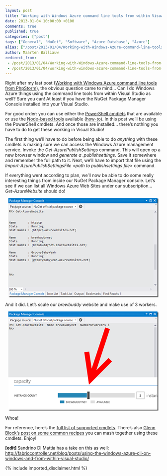 ```yaml
---
layout: post
title: "Working with Windows Azure command line tools from within Visual Studio"
date: 2013-01-04 10:00:00 +0100
comments: true
published: true
categories: ["post"]
tags: ["General", "NuGet", "Software", "Azure Database", "Azure"]
alias: ["/post/2013/01/04/Working-with-Windows-Azure-command-line-tools-from-within-Visual-Studio.aspx", "/post/2013/01/04/working-with-windows-azure-command-line-tools-from-within-visual-studio.aspx"]
author: Maarten Balliauw
redirect_from:
 - /post/2013/01/04/Working-with-Windows-Azure-command-line-tools-from-within-Visual-Studio.aspx.html
 - /post/2013/01/04/working-with-windows-azure-command-line-tools-from-within-visual-studio.aspx.html
---
```

<p>Right after my last post (<a href="/post/2013/01/03/Working-with-Windows-Azure-from-within-PhpStorm.aspx">Working with Windows Azure command line tools from PhpStorm</a>), the obvious question came to mind&hellip; Can I do Windows Azure things using the command line tools from within Visual Studio as well? Sure you can! At least if you have the NuGet Package Manager Console installed into your Visual Studio.</p>
<p>For good order: you can use either the <a href="http://www.windowsazure.com/en-us/manage/downloads/">PowerShell cmdlets</a> that are available or use the <a href="http://go.microsoft.com/fwlink/?LinkID=275464&amp;clcid=0x409">Node-based tools</a> available (<a href="http://fabriccontroller.net/blog/posts/using-the-windows-azure-cli-on-windows-and-from-within-visual-studio/">how-to</a>). In this post we&rsquo;ll be using the PowerShell cmdlets. And once those are installed&hellip; there&rsquo;s nothing you have to do to get these working in Visual Studio!</p>
<p>The first thing we&rsquo;ll have to do before being able to do <em>anything</em> with these cmdlets is making sure we can access the Windows Azure management service. Invoke the <em>Get-AzurePublishSettings </em>command. This will open op a new browser window and <em>generate a .publishsettings</em>. Save it somewhere and remember the full path to it. Next, we&rsquo;ll have to import that file using the <em>Import-AzurePublishSettingsFile &lt;path to publishsettings file&gt; </em>command.</p>
<p>If everything went according to plan, we&rsquo;ll now be able to do some really interesting things from inside our NuGet Package Manager console. Let&rsquo;s see if we can list all Windows Azure Web Sites under our subscription&hellip; <em>Get-AzureWebsite </em>should do!</p>
<p><a href="/images/image_245.png"><img style="background-image: none; float: none; padding-top: 0px; padding-left: 0px; margin: 5px auto; display: block; padding-right: 0px; border: 0px;" title="List Windows Azure Web Site from NuGet Package Manager console" src="/images/image_thumb_209.png" border="0" alt="List Windows Azure Web Site from NuGet Package Manager console" width="484" height="320" /></a></p>
<p>And it did. Let&rsquo;s scale our <em>brewbuddy</em> website and make use of 3 workers.</p>
<p><a href="/images/image_246.png"><img style="background-image: none; float: none; padding-top: 0px; padding-left: 0px; margin: 5px auto; display: block; padding-right: 0px; border: 0px;" title="image" src="/images/image_thumb_210.png" border="0" alt="image" width="484" height="320" /></a></p>
<p>Whoa!</p>
<p>For reference, here&rsquo;s the <a href="http://msdn.microsoft.com/en-us/library/windowsazure/jj152841">full list of supported cmdlets</a>. There&rsquo;s also <a href="http://codebetter.com/glennblock/2012/12/26/simple-powershell-scripting-for-azure-powershell-cmdlets/">Glenn Block&rsquo;s post on some common recipes</a> you can mash together using these cmdlets. Enjoy!</p>
<p><strong>[edit] </strong>Sandrino Di Mattia has a take on this as well: <a href="http://fabriccontroller.net/blog/posts/using-the-windows-azure-cli-on-windows-and-from-within-visual-studio/">http://fabriccontroller.net/blog/posts/using-the-windows-azure-cli-on-windows-and-from-within-visual-studio/</a></p>

{% include imported_disclaimer.html %}

